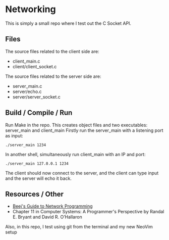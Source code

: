 # Networking
This is simply a small repo where I test out the C Socket API.

## Files
The source files related to the client side are:
- client_main.c
- client/client_socket.c

The source files related to the server side are:
- server_main.c
- server/echo.c
- server/server_socket.c

## Build / Compile / Run
Run Make in the repo. This creates object files and two executables: server_main and client_main 
Firstly run the server_main with a listening port as input:
```console
./server_main 1234
```
In another shell, simultaneously run client_main with an IP and port:
```console
./server_main 127.0.0.1 1234
```

The client should now connect to the server, and the client can type input and the server will echo it back.

## Resources / Other
- [Beej's Guide to Network Programming](https://beej.us/guide/bgnet/)
- Chapter 11 in Computer Systems: A Programmer's Perspective by Randal E. Bryant and David R. O’Hallaron

Also, in this repo, I test using git from the terminal and my new NeoVim setup
